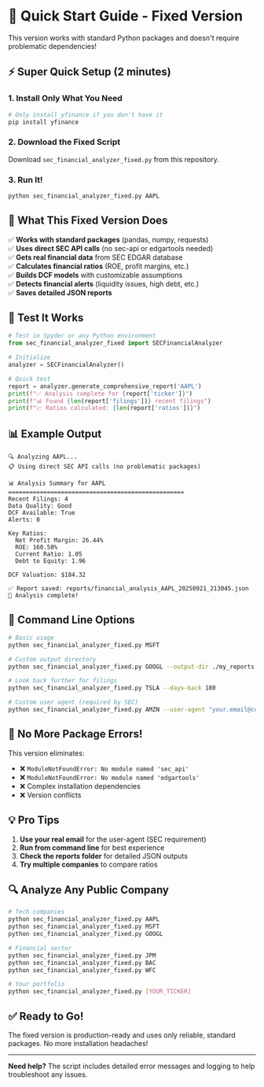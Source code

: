# 🚀 Quick Start Guide - Fixed Version

This version works with standard Python packages and doesn't require problematic dependencies!

## ⚡ Super Quick Setup (2 minutes)

### 1. Install Only What You Need
```bash
# Only install yfinance if you don't have it
pip install yfinance
```

### 2. Download the Fixed Script
Download `sec_financial_analyzer_fixed.py` from this repository.

### 3. Run It!
```bash
python sec_financial_analyzer_fixed.py AAPL
```

## 🎯 What This Fixed Version Does

✅ **Works with standard packages** (pandas, numpy, requests)  
✅ **Uses direct SEC API calls** (no sec-api or edgartools needed)  
✅ **Gets real financial data** from SEC EDGAR database  
✅ **Calculates financial ratios** (ROE, profit margins, etc.)  
✅ **Builds DCF models** with customizable assumptions  
✅ **Detects financial alerts** (liquidity issues, high debt, etc.)  
✅ **Saves detailed JSON reports**  

## 🧪 Test It Works

```python
# Test in Spyder or any Python environment
from sec_financial_analyzer_fixed import SECFinancialAnalyzer

# Initialize
analyzer = SECFinancialAnalyzer()

# Quick test
report = analyzer.generate_comprehensive_report('AAPL')
print(f"✅ Analysis complete for {report['ticker']}")
print(f"📊 Found {len(report['filings'])} recent filings")
print(f"📈 Ratios calculated: {len(report['ratios'])}")
```

## 📊 Example Output

```
🔍 Analyzing AAPL...
📋 Using direct SEC API calls (no problematic packages)

📊 Analysis Summary for AAPL
==================================================
Recent Filings: 4
Data Quality: Good
DCF Available: True
Alerts: 0

Key Ratios:
  Net Profit Margin: 26.44%
  ROE: 160.58%
  Current Ratio: 1.05
  Debt to Equity: 1.96

DCF Valuation: $184.32

✅ Report saved: reports/financial_analysis_AAPL_20250921_213045.json
🎉 Analysis complete!
```

## 🔧 Command Line Options

```bash
# Basic usage
python sec_financial_analyzer_fixed.py MSFT

# Custom output directory
python sec_financial_analyzer_fixed.py GOOGL --output-dir ./my_reports

# Look back further for filings
python sec_financial_analyzer_fixed.py TSLA --days-back 180

# Custom user agent (required by SEC)
python sec_financial_analyzer_fixed.py AMZN --user-agent "your.email@company.com"
```

## 🚨 No More Package Errors!

This version eliminates:
- ❌ `ModuleNotFoundError: No module named 'sec_api'`
- ❌ `ModuleNotFoundError: No module named 'edgartools'`
- ❌ Complex installation dependencies
- ❌ Version conflicts

## 💡 Pro Tips

1. **Use your real email** for the user-agent (SEC requirement)
2. **Run from command line** for best experience
3. **Check the reports folder** for detailed JSON outputs
4. **Try multiple companies** to compare ratios

## 🔍 Analyze Any Public Company

```bash
# Tech companies
python sec_financial_analyzer_fixed.py AAPL
python sec_financial_analyzer_fixed.py MSFT
python sec_financial_analyzer_fixed.py GOOGL

# Financial sector
python sec_financial_analyzer_fixed.py JPM
python sec_financial_analyzer_fixed.py BAC
python sec_financial_analyzer_fixed.py WFC

# Your portfolio
python sec_financial_analyzer_fixed.py [YOUR_TICKER]
```

## ✅ Ready to Go!

The fixed version is production-ready and uses only reliable, standard packages. No more installation headaches!

---

**Need help?** The script includes detailed error messages and logging to help troubleshoot any issues.